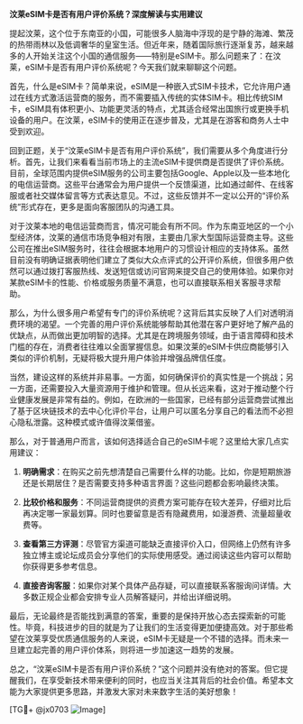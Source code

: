**汶莱eSIM卡是否有用户评价系统？深度解读与实用建议**

提起汶莱，这个位于东南亚的小国，可能很多人脑海中浮现的是宁静的海滩、繁茂的热带雨林以及低调奢华的皇室生活。但近年来，随着国际旅行逐渐复苏，越来越多的人开始关注这个小国的通信服务——特别是eSIM卡。那么问题来了：在汶莱，eSIM卡是否有用户评价系统呢？今天我们就来聊聊这个问题。

首先，什么是eSIM卡？简单来说，eSIM是一种嵌入式SIM卡技术，它允许用户通过在线方式激活运营商的服务，而不需要插入传统的实体SIM卡。相比传统SIM卡，eSIM具有体积更小、功能更灵活的特点，尤其适合经常出国旅行或更换手机设备的用户。在汶莱，eSIM卡的使用正在逐步普及，尤其是在游客和商务人士中受到欢迎。

回到正题，关于“汶莱eSIM卡是否有用户评价系统”，我们需要从多个角度进行分析。首先，让我们来看看当前市场上的主流eSIM卡提供商是否提供了评价系统。目前，全球范围内提供eSIM服务的公司主要包括Google、Apple以及一些本地化的电信运营商。这些平台通常会为用户提供一个反馈渠道，比如通过邮件、在线客服或者社交媒体留言等方式表达意见。不过，这些反馈并不一定以公开的“评价系统”形式存在，更多是面向客服团队的沟通工具。

对于汶莱本地的电信运营商而言，情况可能会有所不同。作为东南亚地区的一个小型经济体，汶莱的通信市场竞争相对有限，主要由几家大型国际运营商主导。这些公司在推出eSIM服务时，往往会根据本地用户的习惯设计相应的支持体系。虽然目前没有明确证据表明他们建立了类似大众点评式的公开评价系统，但很多用户依然可以通过拨打客服热线、发送短信或访问官网来提交自己的使用体验。如果你对某款eSIM卡的性能、价格或服务质量不满意，也可以直接联系相关客服寻求帮助。

那么，为什么很多用户希望有专门的评价系统呢？这背后其实反映了人们对透明消费环境的渴望。一个完善的用户评价系统能够帮助其他潜在客户更好地了解产品的优缺点，从而做出更加明智的选择。尤其是在跨境服务领域，由于语言障碍和技术门槛的存在，消费者往往难以全面掌握信息。如果汶莱的eSIM卡供应商能够引入类似的评价机制，无疑将极大提升用户体验并增强品牌信任度。

当然，建设这样的系统并非易事。一方面，如何确保评价的真实性是一个挑战；另一方面，还需要投入大量资源用于维护和管理。但从长远来看，这对于推动整个行业健康发展是非常有益的。例如，在欧洲的一些国家，已经有部分运营商尝试推出了基于区块链技术的去中心化评价平台，让用户可以匿名分享自己的看法而不必担心隐私泄露。这种模式或许值得汶莱借鉴。

那么，对于普通用户而言，该如何选择适合自己的eSIM卡呢？这里给大家几点实用建议：

1. **明确需求**：在购买之前先想清楚自己需要什么样的功能。比如，你是短期旅游还是长期居住？是否需要支持多种语言界面？这些问题都会影响最终决策。

2. **比较价格和服务**：不同运营商提供的资费方案可能存在较大差异，仔细对比后再决定哪一家最划算。同时也要留意是否有隐藏费用，如漫游费、流量超量收费等。

3. **查看第三方评测**：尽管官方渠道可能缺乏直接评价入口，但网络上仍然有许多独立博主或论坛成员会分享他们的实际使用感受。通过阅读这些内容可以帮助你获得更多参考信息。

4. **直接咨询客服**：如果你对某个具体产品存疑，可以直接联系客服询问详情。大多数正规企业都会安排专业人员解答疑问，并给出详细说明。

最后，无论最终是否能找到满意的答案，重要的是保持开放心态去探索新的可能性。毕竟，科技进步的目的就是为了让我们的生活变得更加便捷高效。对于那些希望在汶莱享受优质通信服务的人来说，eSIM卡无疑是一个不错的选择。而未来一旦建立起完善的用户评价体系，则将进一步加速这一趋势的发展。

总之，“汶莱eSIM卡是否有用户评价系统？”这个问题并没有绝对的答案。但它提醒我们，在享受新技术带来便利的同时，也应当关注其背后的社会价值。希望本文能为大家提供更多思路，并激发大家对未来数字生活的美好想象！

[TG💪+ @jx0703 ![Image](https://github.com/user-attachments/assets/dbca1d08-cadb-493c-b0ec-ad6f7a83f270)]